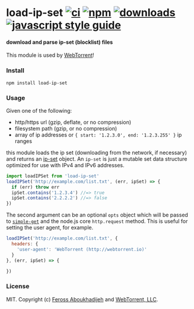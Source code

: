 # load-ip-set [![ci][ci-image]][ci-url] [![npm][npm-image]][npm-url] [![downloads][downloads-image]][downloads-url] [![javascript style guide][standard-image]][standard-url]

[ci-image]: https://github.com/webtorrent/load-ip-set/actions/workflows/ci.yml/badge.svg?branch=master
[ci-url]: https://github.com/webtorrent/load-ip-set/actions
[npm-image]: https://img.shields.io/npm/v/load-ip-set.svg
[npm-url]: https://npmjs.org/package/load-ip-set
[downloads-image]: https://img.shields.io/npm/dm/load-ip-set.svg
[downloads-url]: https://npmjs.org/package/load-ip-set
[standard-image]: https://img.shields.io/badge/code_style-standard-brightgreen.svg
[standard-url]: https://standardjs.com

#### download and parse ip-set (blocklist) files

This module is used by [WebTorrent](http://webtorrent.io)!

### Install

```
npm install load-ip-set
```

### Usage

Given one of the following:

- http/https url (gzip, deflate, or no compression)
- filesystem path (gzip, or no compression)
- array of ip addresses or `{ start: '1.2.3.0', end: '1.2.3.255' }` ip ranges

this module loads the ip set (downloading from the network, if necessary) and returns an [ip-set](https://www.npmjs.org/package/ip-set) object. An `ip-set` is just a mutable set data structure optimized for use with IPv4 and IPv6 addresses.

```js
import loadIPSet from 'load-ip-set'
loadIPSet('http://example.com/list.txt', (err, ipSet) => {
  if (err) throw err
  ipSet.contains('1.2.3.4') //=> true
  ipSet.contains('2.2.2.2') //=> false
})
```

The second argument can be an optional `opts` object which will be passed to
[`simple-get`](https://npmjs.com/package/simple-get) and the node.js core `http.request`
method. This is useful for setting the user agent, for example.

```js
loadIPSet('http://example.com/list.txt', {
  headers: {
    'user-agent': 'WebTorrent (http://webtorrent.io)'
  }
}, (err, ipSet) => {

})
```

### License

MIT. Copyright (c) [Feross Aboukhadijeh](https://feross.org) and [WebTorrent, LLC](https://webtorrent.io).
